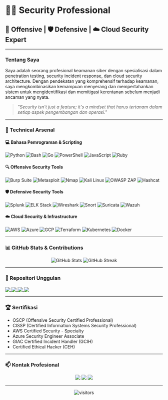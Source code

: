 # 👨‍💻 Security Professional

## 🔐 Offensive | 🛡️ Defensive | ☁️ Cloud Security Expert

---

### Tentang Saya

Saya adalah seorang profesional keamanan siber dengan spesialisasi dalam penetration testing, security incident response, dan cloud security architecture. Dengan pendekatan yang komprehensif terhadap keamanan, saya mengkombinasikan kemampuan menyerang dan mempertahankan sistem untuk mengidentifikasi dan memitigasi kerentanan sebelum menjadi ancaman yang nyata.

> *"Security isn't just a feature; it's a mindset that harus tertanam dalam setiap aspek pengembangan dan operasi."*

---

### 🧰 Technical Arsenal

#### 💻 Bahasa Pemrograman & Scripting
![Python](https://img.shields.io/badge/-Python-3776AB?style=flat-square&logo=python&logoColor=white)
![Bash](https://img.shields.io/badge/-Bash-4EAA25?style=flat-square&logo=gnu-bash&logoColor=white)
![Go](https://img.shields.io/badge/-Go-00ADD8?style=flat-square&logo=go&logoColor=white)
![PowerShell](https://img.shields.io/badge/-PowerShell-5391FE?style=flat-square&logo=powershell&logoColor=white)
![JavaScript](https://img.shields.io/badge/-JavaScript-F7DF1E?style=flat-square&logo=javascript&logoColor=black)
![Ruby](https://img.shields.io/badge/-Ruby-CC342D?style=flat-square&logo=ruby&logoColor=white)

#### 🔍 Offensive Security Tools
![Burp Suite](https://img.shields.io/badge/-Burp%20Suite-FF6347?style=flat-square&logo=buffer&logoColor=white)
![Metasploit](https://img.shields.io/badge/-Metasploit-2596CD?style=flat-square&logo=metasploit&logoColor=white)
![Nmap](https://img.shields.io/badge/-Nmap-0E8A16?style=flat-square&logo=nmap&logoColor=white)
![Kali Linux](https://img.shields.io/badge/-Kali%20Linux-557C94?style=flat-square&logo=kali-linux&logoColor=white)
![OWASP ZAP](https://img.shields.io/badge/-OWASP%20ZAP-5C2D91?style=flat-square&logo=owasp&logoColor=white)
![Hashcat](https://img.shields.io/badge/-Hashcat-000000?style=flat-square&logo=hashcat&logoColor=white)

#### 🛡️ Defensive Security Tools
![Splunk](https://img.shields.io/badge/-Splunk-000000?style=flat-square&logo=splunk&logoColor=white)
![ELK Stack](https://img.shields.io/badge/-ELK%20Stack-005571?style=flat-square&logo=elastic&logoColor=white)
![Wireshark](https://img.shields.io/badge/-Wireshark-1679A7?style=flat-square&logo=wireshark&logoColor=white)
![Snort](https://img.shields.io/badge/-Snort-D81B60?style=flat-square&logo=snort&logoColor=white)
![Suricata](https://img.shields.io/badge/-Suricata-EF6C00?style=flat-square&logo=suricata&logoColor=white)
![Wazuh](https://img.shields.io/badge/-Wazuh-28A745?style=flat-square&logo=wazuh&logoColor=white)

#### ☁️ Cloud Security & Infrastructure
![AWS](https://img.shields.io/badge/-AWS-232F3E?style=flat-square&logo=amazon-aws&logoColor=white)
![Azure](https://img.shields.io/badge/-Azure-0089D6?style=flat-square&logo=microsoft-azure&logoColor=white)
![GCP](https://img.shields.io/badge/-GCP-4285F4?style=flat-square&logo=google-cloud&logoColor=white)
![Terraform](https://img.shields.io/badge/-Terraform-623CE4?style=flat-square&logo=terraform&logoColor=white)
![Kubernetes](https://img.shields.io/badge/-Kubernetes-326CE5?style=flat-square&logo=kubernetes&logoColor=white)
![Docker](https://img.shields.io/badge/-Docker-2496ED?style=flat-square&logo=docker&logoColor=white)

---

### 📊 GitHub Stats & Contributions

<div align="center">
  <img src="https://github-readme-stats.vercel.app/api?username=YourUsername&show_icons=true&count_private=true&hide_border=true&title_color=4F8CC9&icon_color=4F8CC9&text_color=9f9f9f&bg_color=00000000" alt="GitHub Stats" />
  
  <img src="https://github-readme-streak-stats.herokuapp.com/?user=YourUsername&hide_border=true&background=00000000&border=9f9f9f&stroke=9f9f9f&ring=4F8CC9&fire=4F8CC9&currStreakNum=9f9f9f&sideNums=9f9f9f&currStreakLabel=4F8CC9&sideLabels=4F8CC9&dates=9f9f9f" alt="GitHub Streak" />
</div>

---

### 📌 Repositori Unggulan

<a href="https://github.com/YourUsername/cloud-security-framework">
  <img align="center" src="https://github-readme-stats.vercel.app/api/pin/?username=YourUsername&repo=cloud-security-framework&title_color=4F8CC9&icon_color=4F8CC9&text_color=9f9f9f&bg_color=00000000" />
</a>
<a href="https://github.com/YourUsername/threat-hunting-toolkit">
  <img align="center" src="https://github-readme-stats.vercel.app/api/pin/?username=YourUsername&repo=threat-hunting-toolkit&title_color=4F8CC9&icon_color=4F8CC9&text_color=9f9f9f&bg_color=00000000" />
</a>
<a href="https://github.com/YourUsername/pentest-automation">
  <img align="center" src="https://github-readme-stats.vercel.app/api/pin/?username=YourUsername&repo=pentest-automation&title_color=4F8CC9&icon_color=4F8CC9&text_color=9f9f9f&bg_color=00000000" />
</a>
<a href="https://github.com/YourUsername/secure-infrastructure-as-code">
  <img align="center" src="https://github-readme-stats.vercel.app/api/pin/?username=YourUsername&repo=secure-infrastructure-as-code&title_color=4F8CC9&icon_color=4F8CC9&text_color=9f9f9f&bg_color=00000000" />
</a>

---

### 🏆 Sertifikasi

- OSCP (Offensive Security Certified Professional)
- CISSP (Certified Information Systems Security Professional)
- AWS Certified Security - Specialty
- Azure Security Engineer Associate
- GIAC Certified Incident Handler (GCIH)
- Certified Ethical Hacker (CEH)

---

### 📫 Kontak Profesional

<p align="center">
  <a href="https://linkedin.com/in/YourLinkedIn"><img src="https://img.shields.io/badge/-LinkedIn-0077B5?style=for-the-badge&logo=linkedin&logoColor=white"/></a>
  <a href="mailto:your.email@domain.com"><img src="https://img.shields.io/badge/-Email-D14836?style=for-the-badge&logo=gmail&logoColor=white"/></a>
  <a href="https://twitter.com/YourTwitter"><img src="https://img.shields.io/badge/-Twitter-1DA1F2?style=for-the-badge&logo=twitter&logoColor=white"/></a>
</p>

---

<div align="center">
  <img src="https://visitor-badge.glitch.me/badge?page_id=YourUsername.YourUsername" alt="visitors" />
</div>
